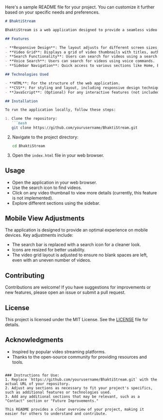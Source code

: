 Here's a sample README file for your project. You can customize it further based on your specific needs and preferences.

```markdown
# BhaktiStream

BhaktiStream is a web application designed to provide a seamless video streaming experience, inspired by popular platforms like YouTube. The application features a responsive design that adapts to various screen sizes, ensuring an optimal user experience on both desktop and mobile devices.

## Features

- **Responsive Design**: The layout adjusts for different screen sizes, providing a user-friendly interface on mobile and desktop.
- **Video Grid**: Displays a grid of video thumbnails with titles, authors, and view counts.
- **Search Functionality**: Users can search for videos using a search icon.
- **Voice Search**: Users can search for videos using voice commands.
- **Sidebar Navigation**: Quick access to various sections like Home, Explore, Subscriptions, and more.

## Technologies Used

- **HTML**: For the structure of the web application.
- **CSS**: For styling and layout, including responsive design techniques.
- **JavaScript**: (Optional) For any interactive features (not included in the current version).

## Installation

To run the application locally, follow these steps:

1. Clone the repository:
   ```bash
   git clone https://github.com/yourusername/BhaktiStream.git
   ```

2. Navigate to the project directory:
   ```bash
   cd BhaktiStream
   ```

3. Open the `index.html` file in your web browser.

## Usage

- Open the application in your web browser.
- Use the search icon to find videos.
- Click on any video thumbnail to view more details (currently, this feature is not implemented).
- Explore different sections using the sidebar.

## Mobile View Adjustments

The application is designed to provide an optimal experience on mobile devices. Key adjustments include:

- The search bar is replaced with a search icon for a cleaner look.
- Icons are resized for better usability.
- The video grid layout is adjusted to ensure no blank spaces are left, even with an uneven number of videos.

## Contributing

Contributions are welcome! If you have suggestions for improvements or new features, please open an issue or submit a pull request.

## License

This project is licensed under the MIT License. See the [LICENSE](LICENSE) file for details.

## Acknowledgments

- Inspired by popular video streaming platforms.
- Thanks to the open-source community for providing resources and tools.

```

### Instructions for Use:
1. Replace `https://github.com/yourusername/BhaktiStream.git` with the actual URL of your repository.
2. Adjust any sections as necessary to fit your project's specifics, such as additional features or technologies used.
3. Add any additional sections that may be relevant, such as a "Contact" section or "Future Improvements." 

This README provides a clear overview of your project, making it easier for others to understand and contribute.
